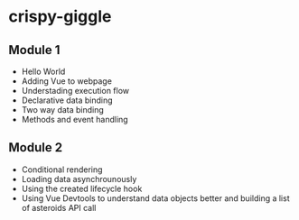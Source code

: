 # crispy-giggle

## Module 1
- Hello World
- Adding Vue to webpage
- Understading execution flow
- Declarative data binding
- Two way data binding
- Methods and event handling


## Module 2
- Conditional rendering
- Loading data asynchrounously
- Using the created lifecycle hook
- Using Vue Devtools to understand data objects better and building a list of asteroids API call